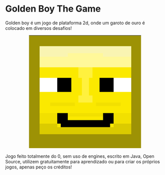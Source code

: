 # Golden Boy The Game

Golden boy é um jogo de plataforma 2d, onde um garoto de ouro é colocado em diversos desafios!

<p align="center">
  <img src="https://github.com/kauaquino/Golden-Boy-The-Game/blob/main/res/icon.png?raw=true" />
</p>


Jogo feito totalmente do 0, sem uso de engines, escrito em Java, Open Source, utilizem gratuitamente para aprendizado ou para criar os próprios jogos, apenas peço os créditos!

